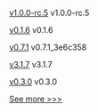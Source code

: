 
[v1.0.0-rc.5](https://github.com/hyperledger/firefly/releases/tag/v1.0.0-rc.5) v1.0.0-rc.5

[v0.1.6](https://github.com/hyperledger/firefly-sandbox/releases/tag/v0.1.6) v0.1.6

[v0.7.1](https://github.com/hyperledger/firefly-ui/releases/tag/v0.7.1) v0.7.1_3e6c358

[v3.1.7](https://github.com/hyperledger/firefly-ethconnect/releases/tag/v3.1.7) v3.1.7

[v0.3.0](https://github.com/hyperledger/firefly-tokens-erc20-erc721/releases/tag/v0.3.0) v0.3.0


[See more >>>](https://start-here.hyperledger.org/releases)
